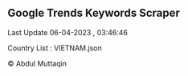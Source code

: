 

## Google Trends Keywords Scraper 
 
Last Update 06-04-2023 , 03:46:46

Country List :
VIETNAM.json



© Abdul Muttaqin 

